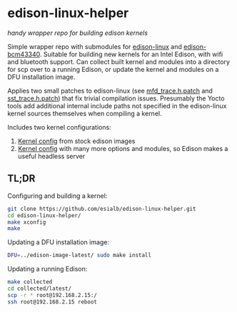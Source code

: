# edison-linux-helper

*handy wrapper repo for building edison kernels*

Simple wrapper repo with submodules for [edison-linux](https://github.com/01org/edison-linux/) and [edison-bcm43340](https://github.com/01org/edison-bcm43340/).
Suitable for building new kernels for an Intel Edison, with wifi and bluetooth support.
Can collect built kernel and modules into a directory for scp over to a running Edison, or update the kernel and modules on a DFU installation image.

Applies two small patches to edison-linux (see [mfd_trace.h.patch](mfd_trace.h.patch) and [sst_trace.h.patch](sst_trace.h.patch)) that fix trivial compilation issues.
Presumably the Yocto tools add additional internal include paths not specified in the edison-linux kernel sources themselves when compiling a kernel.

Includes two kernel configurations:

1.  [Kernel config](edison-default-kernel.config) from stock edison images
2.  [Kernel config](edison-recommended-kernel.config) with many more options and modules, so Edison makes a useful headless server


## TL;DR

Configuring and building a kernel:

```bash
git clone https://github.com/esialb/edison-linux-helper.git
cd edison-linux-helper/
make xconfig
make
```

Updating a DFU installation image:

```bash
DFU=../edison-image-latest/ sudo make install
```

Updating a running Edison:

```bash
make collected
cd collected/latest/
scp -r * root@192.168.2.15:/
ssh root@192.168.2.15 reboot
```
